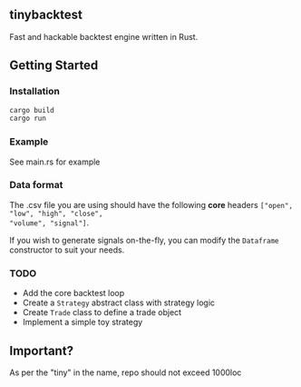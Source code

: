## tinybacktest

Fast and hackable backtest engine written in Rust.

## Getting Started

### Installation

```bash
cargo build
cargo run
```

### Example

See main.rs for example


### Data format 

The .csv file you are using should have the following __core__ headers <code>["open", "low", "high", "close", "volume", "signal"]</code>.<br>

If you wish to generate signals on-the-fly, you can modify the <code>Dataframe</code> constructor to suit your needs.

### TODO

* Add the core backtest loop
* Create a <code>Strategy</code> abstract class with strategy logic
* Create <code>Trade</code> class to define a trade object
* Implement a simple toy strategy

## Important?

As per the "tiny" in the name, repo should not exceed 1000loc

